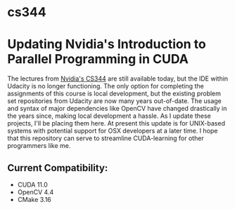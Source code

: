 cs344
=====

# Updating Nvidia's Introduction to Parallel Programming in CUDA

The lectures from [Nvidia's CS344](https://classroom.udacity.com/courses/cs344/) are still available today, but the IDE within Udacity is no longer functioning. The only option for completing the assignments of this course is local development, but the existing problem set repositories from Udacity are now many years out-of-date. The usage and syntax of major dependencies like OpenCV have changed drastically in the years since, making local development a hassle. As I update these projects, I'll be placing them here. At present this update
is for UNIX-based systems with potential support for OSX developers at a later time. I hope that this repository can serve to streamline CUDA-learning for other programmers like me.

## Current Compatibility:
* CUDA 11.0
* OpenCV 4.4
* CMake 3.16 

